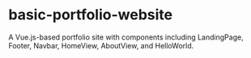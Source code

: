 # basic-portfolio-website
 A Vue.js-based portfolio site with components including LandingPage, Footer, Navbar, HomeView, AboutView, and HelloWorld.
